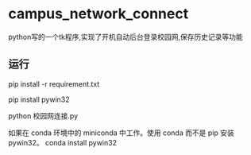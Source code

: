 # campus_network_connect
python写的一个tk程序,实现了开机自动后台登录校园网,保存历史记录等功能

## 运行
pip install -r requirement.txt

pip install pywin32

python 校园网连接.py

如果在 conda 环境中的 miniconda 中工作。使用 conda 而不是 pip 安装 pywin32。
conda install pywin32
